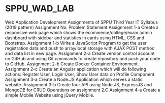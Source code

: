 # SPPU_WAD_LAB
Web Application Development Assignments of SPPU Third Year IT Syllabus (2019 pattern)
Assignment No.	Problem Statement
Assignment 1-a	Create a responsive web page which shows the ecommerce/college/exam admin dashboard with sidebar and statistics in cards using HTML, CSS and Bootstrap.
Assignment 1-b	Write a JavaScript Program to get the user registration data and push to array/local storage with AJAX POST method and data list in new page.
Assignment 2-a	Create version control account on GitHub and using Git commands to create repository and push your code to GitHub.
Assignment 2-b	Create Docker Container Environment.
Assignment 2-c	Create an Angular application which will do following actions: Register User, Login User, Show User data on Profile Component.
Assignment 3-a	Create a Node.JS Application which serves a static website.
Assignment 3-b	Create four API using Node.JS, ExpressJS and MongoDB for CRUD Operations on assignment 2.C
Assignment 4-a	Create a simple Mobile Website using jQuery Mobile.
